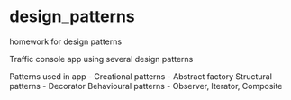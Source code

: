 # design_patterns
homework for design patterns

Traffic console app using several design patterns

Patterns used in app - 
Creational patterns - Abstract factory
Structural patterns - Decorator
Behavioural patterns - Observer, Iterator, Composite
